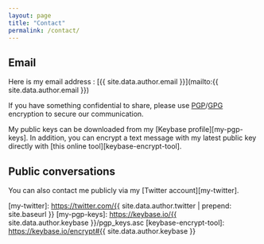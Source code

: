 ```yaml
---
layout: page
title: "Contact"
permalink: /contact/
---
```

## Email

Here is my email address : [{{ site.data.author.email }}](mailto:{{ site.data.author.email }})

If you have something confidential to share, please use [PGP][PGP]/[GPG][GPG] encryption to secure our communication.

My public keys can be downloaded from my [Keybase profile][my-pgp-keys]. In addition, you can encrypt a text message with my latest public key directly with [this online tool][keybase-encrypt-tool].

## Public conversations

You can also contact me publicly via my [Twitter account][my-twitter].

[PGP]: https://en.wikipedia.org/wiki/Pretty_Good_Privacy
[GPG]: https://gnupg.org/
[my-twitter]: https://twitter.com/{{ site.data.author.twitter | prepend: site.baseurl }}
[my-pgp-keys]: https://keybase.io/{{ site.data.author.keybase }}/pgp_keys.asc
[keybase-encrypt-tool]: https://keybase.io/encrypt#{{ site.data.author.keybase }}
